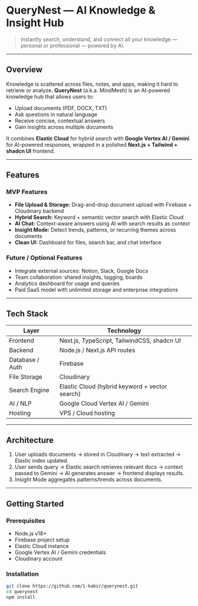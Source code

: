 # QueryNest — AI Knowledge & Insight Hub

> Instantly search, understand, and connect all your knowledge — personal or professional — powered by AI.

---

## **Overview**

Knowledge is scattered across files, notes, and apps, making it hard to retrieve or analyze. **QueryNest** (a.k.a. MindMesh) is an AI-powered knowledge hub that allows users to:

- Upload documents (PDF, DOCX, TXT)
- Ask questions in natural language
- Receive concise, contextual answers
- Gain insights across multiple documents

It combines **Elastic Cloud** for hybrid search with **Google Vertex AI / Gemini** for AI-powered responses, wrapped in a polished **Next.js + Tailwind + shadcn UI** frontend.

---

## **Features**

### MVP Features
- **File Upload & Storage:** Drag-and-drop document upload with Firebase + Cloudinary backend
- **Hybrid Search:** Keyword + semantic vector search with Elastic Cloud
- **AI Chat:** Context-aware answers using AI with search results as context
- **Insight Mode:** Detect trends, patterns, or recurring themes across documents
- **Clean UI:** Dashboard for files, search bar, and chat interface

### Future / Optional Features
- Integrate external sources: Notion, Slack, Google Docs
- Team collaboration: shared insights, tagging, boards
- Analytics dashboard for usage and queries
- Paid SaaS model with unlimited storage and enterprise integrations

---

## **Tech Stack**

| Layer | Technology |
| --- | --- |
| Frontend | Next.js, TypeScript, TailwindCSS, shadcn UI |
| Backend | Node.js / Next.js API routes |
| Database / Auth | Firebase |
| File Storage | Cloudinary |
| Search Engine | Elastic Cloud (hybrid keyword + vector search) |
| AI / NLP | Google Cloud Vertex AI / Gemini |
| Hosting | VPS / Cloud hosting |

---

## **Architecture**

1. User uploads documents → stored in Cloudinary → text extracted → Elastic index updated.  
2. User sends query → Elastic search retrieves relevant docs → context passed to Gemini → AI generates answer → frontend displays results.  
3. Insight Mode aggregates patterns/trends across documents.

---

## **Getting Started**

### Prerequisites
- Node.js v18+
- Firebase project setup
- Elastic Cloud instance
- Google Vertex AI / Gemini credentials
- Cloudinary account

### Installation
```bash
git clone https://github.com/1-kabir/querynest.git
cd querynest
npm install
```